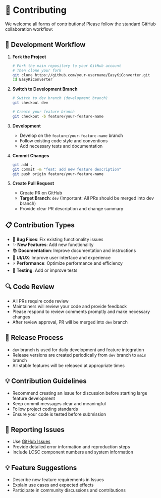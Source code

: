 # 🤝 Contributing

We welcome all forms of contributions! Please follow the standard GitHub collaboration workflow:

## 🔄 Development Workflow

1. **Fork the Project**
   ```bash
   # Fork the main repository to your GitHub account
   # Then clone your fork
   git clone https://github.com/your-username/EasyKiConverter.git
   cd EasyKiConverter
   ```

2. **Switch to Development Branch**
   ```bash
   # Switch to dev branch (development branch)
   git checkout dev
   
   # Create your feature branch
   git checkout -b feature/your-feature-name
   ```

3. **Development**
   - Develop on the `feature/your-feature-name` branch
   - Follow existing code style and conventions
   - Add necessary tests and documentation

4. **Commit Changes**
   ```bash
   git add .
   git commit -m "feat: add new feature description"
   git push origin feature/your-feature-name
   ```

5. **Create Pull Request**
   - Create PR on GitHub
   - **Target Branch**: `dev` (Important: All PRs should be merged into dev branch)
   - Provide clear PR description and change summary

## 📋 Contribution Types

- 🐛 **Bug Fixes**: Fix existing functionality issues
- ✨ **New Features**: Add new functionality
- 📚 **Documentation**: Improve documentation and instructions
- 🎨 **UI/UX**: Improve user interface and experience
- ⚡ **Performance**: Optimize performance and efficiency
- 🧪 **Testing**: Add or improve tests

## 🔍 Code Review

- All PRs require code review
- Maintainers will review your code and provide feedback
- Please respond to review comments promptly and make necessary changes
- After review approval, PR will be merged into `dev` branch

## 🚀 Release Process

- `dev` branch is used for daily development and feature integration
- Release versions are created periodically from `dev` branch to `main` branch
- All stable features will be released at appropriate times

## 💡 Contribution Guidelines

- Recommend creating an Issue for discussion before starting large feature development
- Keep commit messages clear and meaningful
- Follow project coding standards
- Ensure your code is tested before submission

## 🐛 Reporting Issues
- Use [GitHub Issues](https://github.com/tangsangsimida/EasyKiConverter/issues)
- Provide detailed error information and reproduction steps
- Include LCSC component numbers and system information

## 💡 Feature Suggestions
- Describe new feature requirements in Issues
- Explain use cases and expected effects
- Participate in community discussions and contributions
